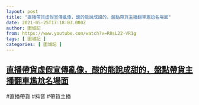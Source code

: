 ```yaml
---
layout: post
title: "直播帶貨虛假宣傳亂像，酸的能說成甜的，盤點帶貨主播翻車尷尬名場面"
date: 2021-05-25T17:18:03.000Z
author: 圍城記
from: https://www.youtube.com/watch?v=R0sL22-VR1g
tags: [ 圍城記 ]
categories: [ 圍城記 ]
---
```

<!--1621963083000-->
[直播帶貨虛假宣傳亂像，酸的能說成甜的，盤點帶貨主播翻車尷尬名場面](https://www.youtube.com/watch?v=R0sL22-VR1g)
------

<div>
#直播帶貨 #抖音 #帶貨主播
</div>
